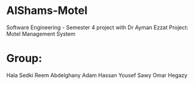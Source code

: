 # AlShams-Motel
Software Engineering - Semester 4 project with Dr Ayman Ezzat
Project: Motel Management System

# Group:
Hala Sedki
Reem Abdelghany
Adam Hassan
Yousef Sawy
Omar Hegazy
